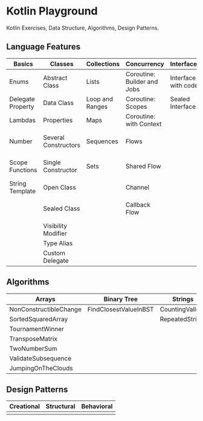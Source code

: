 # Kotlin Playground

Kotlin Exercises, Data Structure, Algorithms, Design Patterns.

## Language Features

| Basics            | Classes              | Collections     | Concurrency                 | Interfaces          | Functions                    |
|-------------------|----------------------|-----------------|-----------------------------|---------------------|------------------------------|
| Enums             | Abstract Class       | Lists           | Coroutine: Builder and Jobs | Interface with code | Infix Function               | 
| Delegate Property | Data Class           | Loop and Ranges | Coroutine: Scopes           | Sealed Interface    | Local Function               |
| Lambdas           | Properties           | Maps            | Coroutine: with Context     |                     | Operator Overloading         |
| Number            | Several Constructors | Sequences       | Flows                       |                     | Lambdas with Receivers       |
| Scope Functions   | Single Constructor   | Sets            | Shared Flow                 |                     | Extension Function Companion |
| String Template   | Open Class           |                 | Channel                     |                     | Extension Property           |
|                   | Sealed Class         |                 | Callback Flow               |                     | Inline, Noinline, Crossline  |
|                   | Visibility Modifier  |                 |                             |                     | Reified                      |
|                   | Type Alias           |                 |                             |                     | Contracts                    |
|                   | Custom Delegate      |                 |                             |                     | TailRec                      |


## Algorithms 

| Arrays                 | Binary Tree           | Strings         |
|------------------------|-----------------------|-----------------|
| NonConstructibleChange | FindClosestValueInBST | CountingValleys |
| SortedSquaredArray     |                       | RepeatedString  |
| TournamentWinner       |                       |                 |
| TransposeMatrix        |                       |                 |
| TwoNumberSum           |                       |                 |
| ValidateSubsequence    |                       |                 |
| JumpingOnTheClouds     |                       |                 |

## Design Patterns

| Creational | Structural | Behavioral |
|------------|------------|------------|
|            |            |            |


